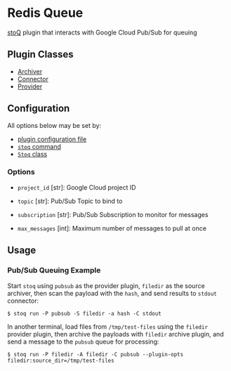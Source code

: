 # Redis Queue

[stoQ](https://stoq-framework.readthedocs.io/en/latest/index.html) plugin that interacts with Google Cloud Pub/Sub for queuing

## Plugin Classes

- [Archiver](https://stoq-framework.readthedocs.io/en/latest/dev/archivers.html)
- [Connector](https://stoq-framework.readthedocs.io/en/latest/dev/connectors.html)
- [Provider](https://stoq-framework.readthedocs.io/en/latest/dev/providers.html)

## Configuration

All options below may be set by:

- [plugin configuration file](https://stoq-framework.readthedocs.io/en/latest/dev/plugin_overview.html#configuration)
- [`stoq` command](https://stoq-framework.readthedocs.io/en/latest/gettingstarted.html#plugin-options)
- [`Stoq` class](https://stoq-framework.readthedocs.io/en/latest/dev/core.html?highlight=plugin_opts#using-providers)

### Options

- `project_id` [str]: Google Cloud project ID

- `topic` [str]: Pub/Sub Topic to bind to

- `subscription` [str]: Pub/Sub Subscription to monitor for messages

- `max_messages` [int]: Maximum number of messages to pull at once

## Usage

### Pub/Sub Queuing Example

Start `stoq` using `pubsub` as the provider plugin, `filedir` as the source archiver, then scan the payload with the `hash`, and send results to `stdout` connector:

    $ stoq run -P pubsub -S filedir -a hash -C stdout

In another terminal, load files from `/tmp/test-files` using the `filedir` provider plugin, then archive the payloads with `filedir` archive plugin, and send a message to the `pubsub` queue for processing:

    $ stoq run -P filedir -A filedir -C pubsub --plugin-opts filedir:source_dir=/tmp/test-files
